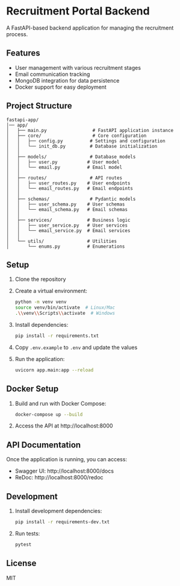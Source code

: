 # Recruitment Portal Backend

A FastAPI-based backend application for managing the recruitment process.

## Features

- User management with various recruitment stages
- Email communication tracking
- MongoDB integration for data persistence
- Docker support for easy deployment

## Project Structure

```
fastapi-app/
│── app/
│   ├── main.py                 # FastAPI application instance
│   ├── core/                   # Core configuration
│   │   ├── config.py          # Settings and configuration
│   │   └── init_db.py         # Database initialization
│   │
│   ├── models/                # Database models
│   │   ├── user.py           # User model
│   │   └── email.py          # Email model
│   │
│   ├── routes/                # API routes
│   │   ├── user_routes.py    # User endpoints
│   │   └── email_routes.py   # Email endpoints
│   │
│   ├── schemas/               # Pydantic models
│   │   ├── user_schema.py    # User schemas
│   │   └── email_schema.py   # Email schemas
│   │
│   ├── services/             # Business logic
│   │   ├── user_service.py   # User services
│   │   └── email_service.py  # Email services
│   │
│   └── utils/                # Utilities
│       └── enums.py          # Enumerations
```

## Setup

1. Clone the repository
2. Create a virtual environment:
   ```bash
   python -m venv venv
   source venv/bin/activate  # Linux/Mac
   .\\venv\\Scripts\\activate  # Windows
   ```

3. Install dependencies:
   ```bash
   pip install -r requirements.txt
   ```

4. Copy `.env.example` to `.env` and update the values

5. Run the application:
   ```bash
   uvicorn app.main:app --reload
   ```

## Docker Setup

1. Build and run with Docker Compose:
   ```bash
   docker-compose up --build
   ```

2. Access the API at http://localhost:8000

## API Documentation

Once the application is running, you can access:
- Swagger UI: http://localhost:8000/docs
- ReDoc: http://localhost:8000/redoc

## Development

1. Install development dependencies:
   ```bash
   pip install -r requirements-dev.txt
   ```

2. Run tests:
   ```bash
   pytest
   ```

## License

MIT
